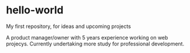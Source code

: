 # hello-world
My first repository, for ideas and upcoming projects

A product manager/owner with 5 years experience working on web projecys. Currently undertaking more study for professional development. 
